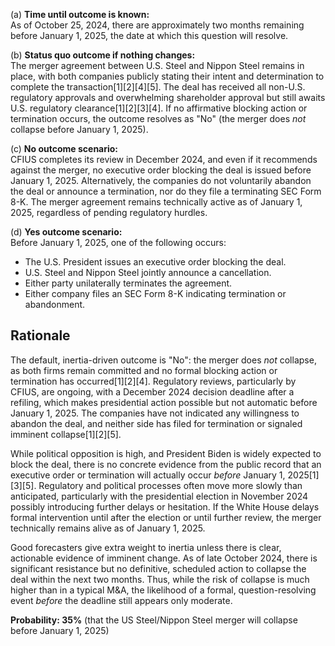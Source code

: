 (a) **Time until outcome is known:**  
As of October 25, 2024, there are approximately two months remaining before January 1, 2025, the date at which this question will resolve.

(b) **Status quo outcome if nothing changes:**  
The merger agreement between U.S. Steel and Nippon Steel remains in place, with both companies publicly stating their intent and determination to complete the transaction[1][2][4][5]. The deal has received all non-U.S. regulatory approvals and overwhelming shareholder approval but still awaits U.S. regulatory clearance[1][2][3][4]. If no affirmative blocking action or termination occurs, the outcome resolves as "No" (the merger does *not* collapse before January 1, 2025).

(c) **No outcome scenario:**  
CFIUS completes its review in December 2024, and even if it recommends against the merger, no executive order blocking the deal is issued before January 1, 2025. Alternatively, the companies do not voluntarily abandon the deal or announce a termination, nor do they file a terminating SEC Form 8-K. The merger agreement remains technically active as of January 1, 2025, regardless of pending regulatory hurdles.

(d) **Yes outcome scenario:**  
Before January 1, 2025, one of the following occurs:  
- The U.S. President issues an executive order blocking the deal.
- U.S. Steel and Nippon Steel jointly announce a cancellation.
- Either party unilaterally terminates the agreement.
- Either company files an SEC Form 8-K indicating termination or abandonment.

## Rationale

The default, inertia-driven outcome is "No": the merger does *not* collapse, as both firms remain committed and no formal blocking action or termination has occurred[1][2][4]. Regulatory reviews, particularly by CFIUS, are ongoing, with a December 2024 decision deadline after a refiling, which makes presidential action possible but not automatic before January 1, 2025. The companies have not indicated any willingness to abandon the deal, and neither side has filed for termination or signaled imminent collapse[1][2][5].

While political opposition is high, and President Biden is widely expected to block the deal, there is no concrete evidence from the public record that an executive order or termination will actually occur *before* January 1, 2025[1][3][5]. Regulatory and political processes often move more slowly than anticipated, particularly with the presidential election in November 2024 possibly introducing further delays or hesitation. If the White House delays formal intervention until after the election or until further review, the merger technically remains alive as of January 1, 2025.

Good forecasters give extra weight to inertia unless there is clear, actionable evidence of imminent change. As of late October 2024, there is significant resistance but no definitive, scheduled action to collapse the deal within the next two months. Thus, while the risk of collapse is much higher than in a typical M&A, the likelihood of a formal, question-resolving event *before* the deadline still appears only moderate.

**Probability: 35%** (that the US Steel/Nippon Steel merger will collapse before January 1, 2025)